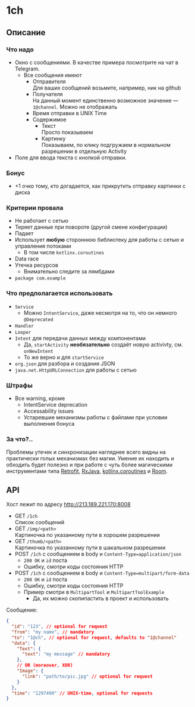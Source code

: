 # 1ch

## Описание

### Что надо

- Окно с сообщениями. В качестве примера посмотрите на чат в Telegram.
  - Все сообщения имеют
    - Отправителя <br/>
      Для ваших сообщений возьмите, например, ник на github
    - Получателя <br/> 
      На данный момент единственно возможное значение — `1@channel`. 
      Можно не отображать
    - Время отправки в UNIX Time
    - Содержимое
      - Текст <br/> Просто показываем
      - Картинку <br/> Показываем, по клику подгружаем в нормальном разрешении
        в отдельную Activity
- Поле для ввода текста с кнопкой отправки.

### Бонус

- +1 очко тому, кто догадается, как прикрутить отправку картинки с диска

### Критерии провала

- Не работает с сетью
- Теряет данные при повороте (другой смене конфигурации)
- Падает
- Использует __любую__ стороннюю библиотеку для работы с сетью и управления потоками
  - В том числе `kotlinx.coroutines`
- Data race
- Утечка ресурсов
  - Внимательно следите за лямбдами
- `package com.example`

### Что предполагается использовать

- `Service`
  - Можно `IntentService`, даже несмотря на то, что он немного `@Deprecated`
- `Handler`
- `Looper`
- `Intent` для передачи данных между компонентами
  - Да, `startActivity` __необязательно__ создаёт новую activivty, см. `onNewIntent`
  - То же верно и для `startService`
- `org.json` для разбора и создания JSON
- `java.net.HttpURLConnection` для работы с сетью

### Штрафы

- Все warning, кроме
  - IntentService deprecation
  - Accessability issues
  - Устаревшие механизмы работы с файлами при условии выполнения бонуса

### За что?..

Проблемы утечек и синхронизации нагляднее всего видны на практически голых
механизмах без магии. Умение их находить и обходить будет полезно и при
работе с чуть более магическими инструментами типа
[Retrofit](https://square.github.io/retrofit/),
[RxJava](https://github.com/ReactiveX/RxJava),
[kotlinx.coroutines](https://kotlinlang.org/docs/coroutines-overview.html)
и [Room](https://developer.android.com/jetpack/androidx/releases/room).

## API

Хост лежит по адресу http://213.189.221.170:8008

- GET `/1ch` <br/>
  Список сообщений
- GET `/img/<path>` <br/>
  Картиночка по указанному пути в хорошем разрешении
- GET `/thumb/<path>` <br/>
  Картиночка по указанному пути в шакальном разрешении
- POST `/1ch` с сообщением в body и `Content-Type=application/json`
    - `200 OK` и `id` поста
    - Ошибку, смотри коды состояния HTTP
- POST `/1ch` с сообщением в body и `Content-Type=multipart/form-data`
    - `200 OK` и `id` поста
    - Ошибку, смотри коды состояния HTTP
    - Пример смотри в `MultipartTool` и `MultipartToolExample`
      - Да, их можно скопипастить в проект и использовать

Сообщение:
```json lines
{
  "id": "123", // optional for request
  "from": "my name", // mandatory
  "to": "1@ch", // optional for request, defaults to "1@channel"
  "data": {
    "Text": {
      "text": "my message" // mandatory
    },
    // OR (moreover, XOR)
    "Image": {
      "link": "path/to/pic.jpg" // optional for request
    }
  },
  "time": "1297490" // UNIX-time, optional for requests
}
```
